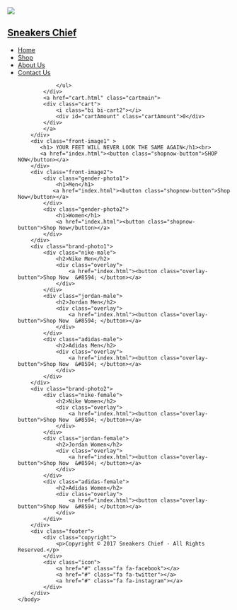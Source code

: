 <html>
    <head>
        <link rel="stylesheet" href="style2.css">
        <link rel="stylesheet" href="style.css">
        <link rel="stylesheet" href="https://cdn.jsdelivr.net/npm/bootstrap-icons@1.8.1/font/bootstrap-icons.css">
        <link rel="stylesheet" href="https://cdnjs.cloudflare.com/ajax/libs/font-awesome/4.7.0/css/font-awesome.min.css">
        <script src="java.js" defer></script>    
    </head>
    <body>
        <div class="navbar">
            <div class="header-first">
                <img class="logo" src="images/logo.jpg" >
                <a href="index.html"><h2>Sneakers Chief</h2></a>
            </div>
            <div class="menu-bar">
                <ul>
                    <li  class="highlights"><a href="homepage.html">Home</a></li>
                    <li><a href="index.html">Shop</a></li>
                    <li><a href="about.html">About Us</a></li>
                    <li><a href="contactus.html">Contact Us</a></li>
                
                </ul>
            </div>
            <a href="cart.html" class="cartmain">
            <div class="cart">
                <i class="bi bi-cart2"></i>
                <div id="cartAmount" class="cartAmount">0</div>
            </div>
            </a>
        </div>
        <div class="front-image1" >
           <h1> YOUR FEET WILL NEVER LOOK THE SAME AGAIN</h1><br>
           <a href="index.html"><button class="shopnow-button">SHOP NOW</button></a>
        </div>
        <div class="front-image2">
            <div class="gender-photo1">
                <h1>Men</h1>
               <a href="index.html"><button class="shopnow-button">Shop Now</button></a>
            </div>
            <div class="gender-photo2">
                <h1>Women</h1>
                <a href="index.html"><button class="shopnow-button">Shop Now</button></a>
            </div>
        </div>
        <div class="brand-photo1">
            <div class="nike-male">
                <h2>Nike Men</h2>
                <div class="overlay">
                    <a href="index.html"><button class="overlay-button">Shop Now  &#8594; </button></a>
                </div>
            </div>
            <div class="jordan-male">
                <h2>Jordan Men</h2>
                <div class="overlay">
                    <a href="index.html"><button class="overlay-button">Shop Now  &#8594; </button></a>
                </div>
            </div>
            <div class="adidas-male">
                <h2>Adidas Men</h2>
                <div class="overlay">
                    <a href="index.html"><button class="overlay-button">Shop Now  &#8594; </button></a>
                </div>
            </div>
        </div>
        <div class="brand-photo2">
            <div class="nike-female">
                <h2>Nike Women</h2>
                <div class="overlay">
                    <a href="index.html"><button class="overlay-button">Shop Now  &#8594; </button></a>
                </div>
            </div>
            <div class="jordan-female">
                <h2>Jordan Women</h2>
                <div class="overlay">
                    <a href="index.html"><button class="overlay-button">Shop Now  &#8594; </button></a>
                </div>
            </div>
            <div class="adidas-female">
                <h2>Adidas Women</h2>
                <div class="overlay">
                    <a href="index.html"><button class="overlay-button">Shop Now  &#8594; </button></a>
                </div>
            </div>
        </div>
        <div class="footer">
            <div class="copyright">
                <p>Copyright © 2017 Sneakers Chief - All Rights Reserved.</p>
            </div>
            <div class="icon">
                <a href="#" class="fa fa-facebook"></a>
                <a href="#" class="fa fa-twitter"></a>
                <a href="#" class="fa fa-instagram"></a>
            </div>
        </div>
    </body>
</html>
